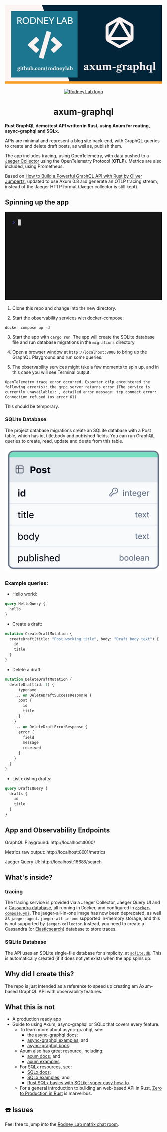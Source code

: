 <img src="./images/rodneylab-github-axum-graphql.png" alt="Rodney Lab Axum Graph Q L Git Hub banner" />

<p align="center">
  <a aria-label="Open Rodney Lab site" href="https://rodneylab.com" rel="nofollow no:w
  opener noreferrer">
    <img alt="Rodney Lab logo" src="https://rodneylab.com/assets/icon.png" width="60" />
  </a>
</p>
<h1 align="center">
  axum-graphql
</h1>

**Rust GraphQL demo/test API written in Rust, using Axum for routing, async-graphql and SQLx.**

APIs are minimal and represent a blog site back-end, with GraphQL queries to create and delete draft posts, as well as, publish them.

The app includes tracing, using OpenTelemetry, with data pushed to a [Jaeger Collector](https://www.jaegertracing.io/docs/1.62/deployment/#collectors) using the OpenTelemetry Protocol (**OTLP**). Metrics are also included, using Prometheus.

Based on [How to Build a Powerful GraphQL API with Rust by Oliver Jumpertz](https://oliverjumpertz.com/blog/how-to-build-a-powerful-graphql-api-with-rust/), updated to use Axum 0.8 and generate an OTLP tracing stream, instead of the Jaeger HTTP format (Jaeger collector is still kept).

## Spinning up the app

<img src="./images/usage.gif" alt="Terminal animation shows the user entering the following command: cargo run. Then the code compiles and server starts.  Status messages inform that Metrics service is listening on 127.0.0.1:8001, Migrations were run successfully, and Main app service is listening on 127.0.0.1:8000" />

1. Clone this repo and change into the new directory.

2. Start the observability services with docker-compose:

```shell
docker compose up -d
```

3. Start the app with `cargo run`. The app will create the SQLite database file and run database migrations in the `migrations` directory.

4. Open a browser window at `http://localhost:8000` to bring up the GraphQL Playground and run some queries.

5. The observability services might take a few moments to spin up, and in this case you will see Terminal output:

```shell
OpenTelemetry trace error occurred. Exporter otlp encountered the following error(s): the grpc server returns error (The service is currently unavailable): , detailed error message: tcp connect error: Connection refused (os error 61)
```

This should be temporary.

### SQLite Database

The project database migrations create an SQLite database with a Post table,
which has id, title,body and published fields. You can run GraphQL queries to
create, read, update and delete from this table.

<img src="./images/axum-graphql-sqlite-db-post-table.png" alt="Diagram representing database table.  The heading reads `Post`.  Below, the table columns, with associated type is listed: id (integer), title (text), body (text) and published (boolean).  A key icon appears within in the id column data, indicating id is a database primary key." />

### Example queries:

- Hello world:

```graphql
query HelloQuery {
  hello
}
```

- Create a draft:

```graphql
mutation CreateDraftMutation {
  createDraft(title: "Post working title", body: "Draft body text") {
    id
    title
  }
}
```

- Delete a draft:

```graphql
mutation DeleteDraftMutation {
  deleteDraft(id: 1) {
    __typename
    ... on DeleteDraftSuccessResponse {
      post {
        id
        title
      }
    }
    ... on DeleteDraftErrorResponse {
      error {
        field
        message
        received
      }
    }
  }
}
```

- List existing drafts:

```graphql
query DraftsQuery {
  drafts {
    id
    title
  }
}
```

## App and Observability Endpoints

GraphQL Playground: http://localhost:8000/

Metrics raw output: http://localhost:8001/metrics

Jaeger Query UI: http://localhost:16686/search

## What's inside?

### tracing

The tracing service is provided via a Jaeger Collector, Jaeger Query UI and a [Cassandra database](https://cassandra.apache.org/_/index.html), all running in Docker, and configured in [`docker-compose.yml`](./docker-compose.yml). The jaeger-all-in-one image has now been deprecated, as well as `jaeger-agent`. `jaeger-all-in-one` supported in-memory storage, and this is not supported by `jaeger-collector`. Instead, you need to create a Cassandra (or [Elasticsearch](https://hub.docker.com/_/elasticsearch/)) database to store traces.

### SQLite Database

The API uses an SQLite single-file database for simplicity, at [`sqlite.db`](./sqlite.db). This is automatically created (if it does not yet exist) when the app spins up.

## Why did I create this?

The repo is just intended as a reference to speed up creating am Axum-based GraphQL API with observability features.

## What this is not

- A production ready app
- Guide to using Axum, async-graphql or SQLx that covers every feature.
  - To learn more about async-graphql, see:
    - the [async-graphql docs](https://docs.rs/async-graphql/latest/async_graphql/);
    - [async-graphql examples](https://github.com/async-graphql/examples); and
    - [async-graphql book](https://async-graphql.github.io/async-graphql/en/index.html).
  - Axum also has great resource, including:
    - [axum docs](https://docs.rs/axum/latest/axum/); and
    - [axum examples](https://github.com/tokio-rs/axum/tree/main/examples).
  - For SQLx resources, see:
    - [SQLx docs](https://docs.rs/sqlx/latest/sqlx/);
    - [SQLx examples](https://github.com/launchbadge/sqlx/tree/main/examples); and
    - [Rust SQLx basics with SQLite: super easy how-to](https://tms-dev-blog.com/rust-sqlx-basics-with-sqlite/).
  - For a general introduction to building an web-based API in Rust, [Zero to Production in Rust](https://www.zero2prod.com/index.html) is marvellous.

## ☎️ Issues

Feel free to jump into the [Rodney Lab matrix chat room](https://matrix.to/#/%23rodney:matrix.org).
